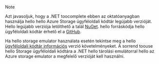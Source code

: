 > [!NOTE]
> Azt javasoljuk, hogy a .NET toocomplete ebben az oktatóanyagban használja hello hello Azure Storage ügyféloldali kódtár legújabb verzióját. Hello legújabb verziója letölthető a talál [NuGet](https://www.nuget.org/packages/WindowsAzure.Storage/). hello forráskódja hello ügyféloldali kódtár érhető el a [GitHub](https://github.com/Azure/azure-storage-net).
> 
> Ha hello storage emulator használata esetén tekintse meg a hello [ügyféloldali kódtár információs](https://github.com/Azure/azure-storage-net/blob/master/README.md) verzió követelményeket. A sorrend toouse hello Storage ügyféloldali kódtára a .NET hello tárolási emulátorral hello az Azure storage emulator a megfelelő verzióját kell használni.
> 
> 


